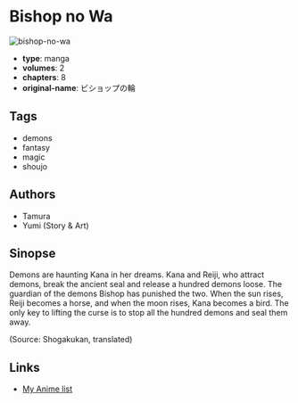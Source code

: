 # Bishop no Wa

![bishop-no-wa](https://cdn.myanimelist.net/images/manga/3/247006.jpg)

-   **type**: manga
-   **volumes**: 2
-   **chapters**: 8
-   **original-name**: ビショップの輪

## Tags

-   demons
-   fantasy
-   magic
-   shoujo

## Authors

-   Tamura
-   Yumi (Story & Art)

## Sinopse

Demons are haunting Kana in her dreams. Kana and Reiji, who attract demons, break the ancient seal and release a hundred demons loose. The guardian of the demons Bishop has punished the two. When the sun rises, Reiji becomes a horse, and when the moon rises, Kana becomes a bird. The only key to lifting the curse is to stop all the hundred demons and seal them away.

(Source: Shogakukan, translated)

## Links

-   [My Anime list](https://myanimelist.net/manga/137882/Bishop_no_Wa)
